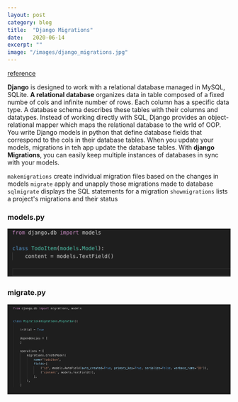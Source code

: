 ```yaml
---
layout: post
category: blog
title:  "Django Migrations"
date:   2020-06-14
excerpt: ""
image: "/images/django_migrations.jpg"
---
```


<a href = "https://realpython.com/django-migrations-a-primer/"> reference</a>

<strong>Django</strong> is designed to work with a relational database managed in MySQL, SQLite.
<strong>A relational database</strong> organizes data in table composed of a fixed numbe of cols and infinite number of rows. Each column has a specific data type. A database schema describes these tables with their columns and datatypes. 
Instead of working directly with SQL, Django provides an object-relational mapper which maps the relational database to the wrld of OOP. You write Django models in python that define database fields that correspond to the cols in their database tables. When you update your models, migrations in teh app update the database tables. 
With <strong>django Migrations</strong>, you can easily keep multiple instances of databases in sync with your models. 

<code>makemigrations</code> create individual migration files based on the changes in models
<code>migrate</code> apply and unapply those migrations made to database
<code>sqlmigrate</code> displays the SQL statements for a migration
<code>showmigrations</code> lists a project's migrations and their status

### models.py
<span class = "image center"><img src = "/images/helloworld_models.png"/></span>

### migrate.py
<span class = "image center"><img src = "/images/helloworld_migrate.png"/></span>

